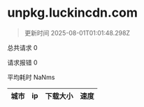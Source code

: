 
  # unpkg.luckincdn.com

  > 更新时间 2025-08-01T01:01:48.298Z
  
  总共请求 0

  请求报错 0

  平均耗时 NaNms

|城市|ip|下载大小|速度|
|-----|----------|---|---|

  